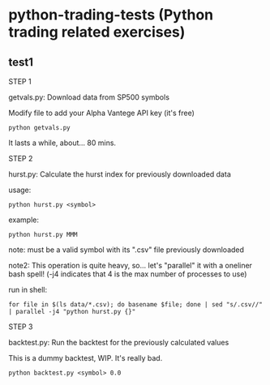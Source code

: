 # python-trading-tests (Python trading related exercises)
## test1
STEP 1

getvals.py: Download data from SP500 symbols

Modify file to add your Alpha Vantege API key (it's free)

```
python getvals.py
```
It lasts a while, about... 80 mins.

STEP 2

hurst.py: Calculate the hurst index for previously downloaded data

usage:
```
python hurst.py <symbol>
```
example:
```
python hurst.py MMM
```
note:
 <symbol> must be a valid symbol with its ".csv" file previously downloaded

note2:
 This operation is quite heavy, so... let's "parallel" it with a oneliner bash spell! (-j4 indicates that 4 is the max number of processes to use)

run in shell:
```
for file in $(ls data/*.csv); do basename $file; done | sed "s/.csv//" | parallel -j4 "python hurst.py {}"
```

STEP 3

backtest.py: Run the backtest for the previously calculated values

This is a dummy backtest, WIP. It's really bad.

```
python backtest.py <symbol> 0.0
```
